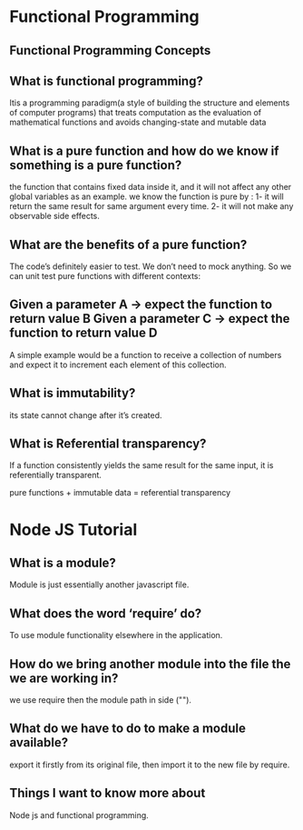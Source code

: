 # Functional Programming

## Functional Programming Concepts

## What is functional programming?

Itis a programming paradigm(a style of building the structure and elements of computer programs) that treats computation as the evaluation of mathematical functions and avoids changing-state and mutable data

## What is a pure function and how do we know if something is a pure function?

the function that contains fixed data inside it, and it will not affect any other global variables as an example.
we know the function is pure by : 1- it will return the same result for same argument every time. 2- it will not make any observable side effects.

## What are the benefits of a pure function?

The code’s definitely easier to test. We don’t need to mock anything. So we can unit test pure functions with different contexts:

## Given a parameter A → expect the function to return value B Given a parameter C → expect the function to return value D

A simple example would be a function to receive a collection of numbers and expect it to increment each element of this collection.

## What is immutability?

its state cannot change after it’s created.

## What is Referential transparency?

If a function consistently yields the same result for the same input, it is referentially transparent.

pure functions + immutable data = referential transparency

# Node JS Tutorial  

## What is a module?

Module is just essentially another javascript file.

## What does the word ‘require’ do?

To use module functionality elsewhere in the application.

## How do we bring another module into the file the we are working in?

we use require then the module path in side ("").

## What do we have to do to make a module available?

export it firstly from its original file, then import it to the new file by require.

## Things I want to know more about
Node js and functional programming.
